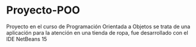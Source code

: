 # Proyecto-POO
Proyecto en el curso de Programación Orientada a Objetos se trata de una aplicación para la atención en una tienda de ropa, fue desarrollado con el IDE NetBeans 15
